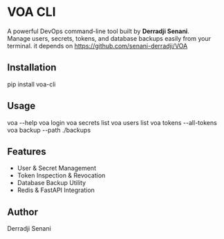 # VOA CLI

A powerful DevOps command-line tool built by **Derradji Senani**.  
Manage users, secrets, tokens, and database backups easily from your terminal.
it depends on https://github.com/senani-derradji/VOA 

## Installation

pip install voa-cli

## Usage

voa --help
voa login
voa secrets list
voa users list
voa tokens --all-tokens
voa backup --path ./backups

## Features

- User & Secret Management  
- Token Inspection & Revocation  
- Database Backup Utility  
- Redis & FastAPI Integration  

## Author

Derradji Senani
